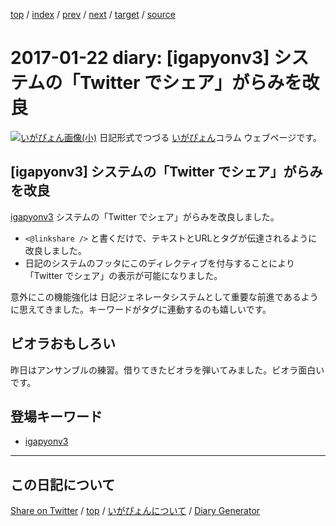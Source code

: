 [top](https://igapyon.github.io/diary/) 
 / [index](https://igapyon.github.io/diary/2017/index.html) 
 / [prev](https://igapyon.github.io/diary/2017/ig170121.html) 
 / [next](https://igapyon.github.io/diary/2017/ig170123.html) 
 / [target](https://igapyon.github.io/diary/2017/ig170122.html) 
 / [source](https://github.com/igapyon/diary/blob/gh-pages/2017/ig170122.html.src.md) 

2017-01-22 diary: [igapyonv3] システムの「Twitter でシェア」がらみを改良
=====================================================================================================
[![いがぴょん画像(小)](https://igapyon.github.io/diary/images/iga200306s.jpg "いがぴょん")](https://igapyon.github.io/diary/memo/memoigapyon.html) 日記形式でつづる [いがぴょん](https://igapyon.github.io/diary/memo/memoigapyon.html)コラム ウェブページです。

## [igapyonv3] システムの「Twitter でシェア」がらみを改良

[igapyonv3](../keyword/igapyonv3.html) システムの「Twitter でシェア」がらみを改良しました。

* `<@linkshare />` と書くだけで、テキストとURLとタグが伝達されるように改良しました。
* 日記のシステムのフッタにこのディレクティブを付与することにより「Twitter でシェア」の表示が可能になりました。

意外にこの機能強化は 日記ジェネレータシステムとして重要な前進であるように思えてきました。キーワードがタグに連動するのも嬉しいです。

## ビオラおもしろい

昨日はアンサンブルの練習。借りてきたビオラを弾いてみました。ビオラ面白いです。

## 登場キーワード

* [igapyonv3](../keyword/igapyonv3.html)

----------------------------------------------------------------------------------------------------

## この日記について

[Share on Twitter](https://twitter.com/intent/tweet?hashtags=igapyon%2Cdiary%2C%E3%81%84%E3%81%8C%E3%81%B4%E3%82%87%E3%82%93%2Cigapyonv3&text=%5Bigapyonv3%5D+%E3%82%B7%E3%82%B9%E3%83%86%E3%83%A0%E3%81%AE%E3%80%8CTwitter+%E3%81%A7%E3%82%B7%E3%82%A7%E3%82%A2%E3%80%8D%E3%81%8C%E3%82%89%E3%81%BF%E3%82%92%E6%94%B9%E8%89%AF&url=https%3A%2F%2Figapyon.github.io%2Fdiary%2F2017%2Fig170122.html) / [top](https://igapyon.github.io/diary/) / [いがぴょんについて](https://igapyon.github.io/diary/memo/memoigapyon.html) / [Diary Generator](https://github.com/igapyon/igapyonv3)
